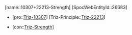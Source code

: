 ﻿---
type: TrizContradiction
aliases:
- 10307+22213-Strength
license: CC BY-SA 4.0
copyright: https://github.com/SpocWeb
IsDeleted: false
IsReadOnly: false
Confidential: public
tags: 
- Triz/Contradiction
---
[name::10307+22213-Strength]
[SpocWebEntityId::26683]
+ [pro::[Triz-10307](Triz-10307)]
[Triz-Principle::[Triz-22213](Triz-22213)]
- [con::[Triz-Strength](tech/Triz/Parameter/Triz-Strength.md)]

